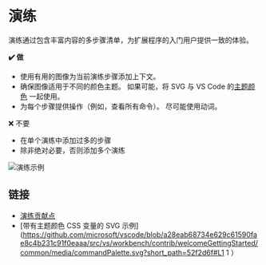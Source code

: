 # 演练

演练通过包含丰富内容的多步骤清单，为扩展程序的入门用户提供一致的体验。

**✔️ 做**

-   使用有用的图像为当前演练步骤添加上下文。
-   确保图像适用于不同的颜色主题。 如果可能，将 SVG 与 VS Code 的[主题颜色](https://code.visualstudio.com/api/references/theme-color) 一起使用。
-   为每个步骤提供操作（例如，查看所有命令）。 尽可能使用动词。

❌ 不要

-   在单个演练中添加过多的步骤
-   除非绝对必要，否则添加多个演练

![演练示例](https://static.yicode.tech/images/vscode-docs/examples/walkthrough.png)

## 链接

-   [演练贡献点](https://code.visualstudio.com/api/references/contribution-points#contributes.walkthroughs)
-   [带有主题颜色 CSS 变量的 SVG 示例](https://github.com/microsoft/vscode/blob/a28eab68734e629c61590fae8c4b231c91f0eaaa/src/vs/workbench/contrib/welcomeGettingStarted/common/media/commandPalette.svg?short_path=52f2d6f#L1 1 ）
